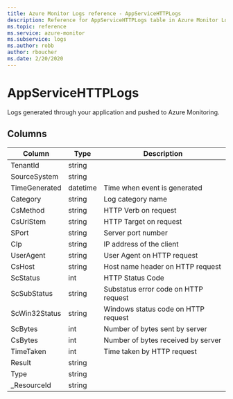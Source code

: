 ```yaml
---
title: Azure Monitor Logs reference - AppServiceHTTPLogs
description: Reference for AppServiceHTTPLogs table in Azure Monitor Logs.
ms.topic: reference
ms.service: azure-monitor
ms.subservice: logs
ms.author: robb
author: rboucher
ms.date: 2/20/2020
---
```


# AppServiceHTTPLogs

 Logs generated through your application and pushed to Azure Monitoring.

## Columns

|Column|Type|Description|
|---|---|---|
|TenantId|string||
|SourceSystem|string||
|TimeGenerated|datetime|Time when event is generated|
|Category|string|Log category name|
|CsMethod|string|HTTP Verb on request|
|CsUriStem|string|HTTP Target on request|
|SPort|string|Server port number|
|CIp|string|IP address of the client|
|UserAgent|string|User Agent on HTTP request|
|CsHost|string|Host name header on HTTP request|
|ScStatus|int|HTTP Status Code|
|ScSubStatus|string|Substatus error code on HTTP request|
|ScWin32Status|string|Windows status code on HTTP request|
|ScBytes|int|Number of bytes sent by server|
|CsBytes|int|Number of bytes received by server|
|TimeTaken|int|Time taken by HTTP request|
|Result|string||
|Type|string||
|_ResourceId|string||
